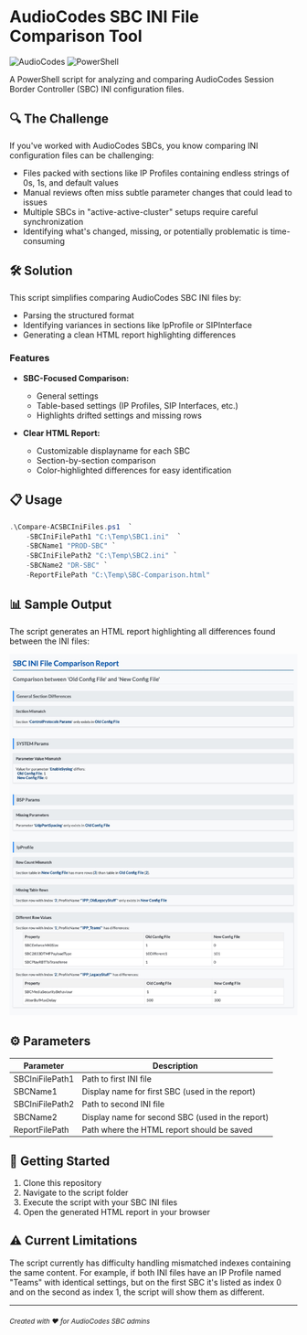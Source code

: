 # AudioCodes SBC INI File Comparison Tool

![AudioCodes](https://img.shields.io/badge/AudioCodes-SBC-blue)
![PowerShell](https://img.shields.io/badge/PowerShell-7.0+-darkblue)


A PowerShell script for analyzing and comparing AudioCodes Session Border Controller (SBC) INI configuration files.

## 🔍 The Challenge

If you've worked with AudioCodes SBCs, you know comparing INI configuration files can be challenging:

- Files packed with sections like IP Profiles containing endless strings of 0s, 1s, and default values
- Manual reviews often miss subtle parameter changes that could lead to issues
- Multiple SBCs in "active-active-cluster" setups require careful synchronization
- Identifying what's changed, missing, or potentially problematic is time-consuming

## 🛠️ Solution

This script simplifies comparing AudioCodes SBC INI files by:

- Parsing the structured format
- Identifying variances in sections like IpProfile or SIPInterface
- Generating a clean HTML report highlighting differences

### Features

- **SBC-Focused Comparison:**
  - General settings
  - Table-based settings (IP Profiles, SIP Interfaces, etc.)
  - Highlights drifted settings and missing rows

- **Clear HTML Report:**
  - Customizable displayname for each SBC
  - Section-by-section comparison
  - Color-highlighted differences for easy identification

## 📋 Usage

```powershell
.\Compare-ACSBCIniFiles.ps1  `
    -SBCIniFilePath1 "C:\Temp\SBC1.ini"  `
    -SBCName1 "PROD-SBC" `
    -SBCIniFilePath2 "C:\Temp\SBC2.ini" `
    -SBCName2 "DR-SBC" `
    -ReportFilePath "C:\Temp\SBC-Comparison.html"
```

## 📊 Sample Output

The script generates an HTML report highlighting all differences found between the INI files:

![Sample HTML Report](sample-report.jpg)

## ⚙️ Parameters

| Parameter | Description |
|-----------|-------------|
| SBCIniFilePath1 | Path to first INI file |
| SBCName1 | Display name for first SBC (used in the report) |
| SBCIniFilePath2 | Path to second INI file |
| SBCName2 | Display name for second SBC (used in the report) |
| ReportFilePath | Path where the HTML report should be saved |

## 🚀 Getting Started

1. Clone this repository
2. Navigate to the script folder
3. Execute the script with your SBC INI files
4. Open the generated HTML report in your browser

## ⚠️ Current Limitations

The script currently has difficulty handling mismatched indexes containing the same content. For example, if both INI files have an IP Profile named "Teams" with identical settings, but on the first SBC it's listed as index 0 and on the second as index 1, the script will show them as different.



---

<sub>*Created with ❤️ for AudioCodes SBC admins*</sub>
